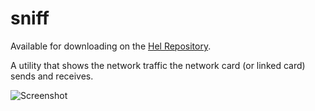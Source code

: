 # sniff

Available for downloading on the [Hel Repository](https://hel.fomalhaut.me/#packages/sniff).

A utility that shows the network traffic the network card (or linked card) sends and receives.

![Screenshot](https://i.imgur.com/hUzd0zg.png)
